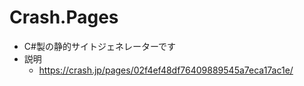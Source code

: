 # Crash.Pages

* C#製の静的サイトジェネレーターです
* 説明
    * <https://crash.jp/pages/02f4ef48df76409889545a7eca17ac1e/>
